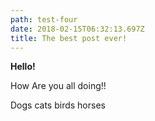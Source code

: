 ```yaml
---
path: test-four
date: 2018-02-15T06:32:13.697Z
title: The best post ever!
---
```

**Hello!**

How Are you all doing!!

 Dogs cats birds horses
